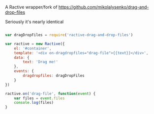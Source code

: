 A Ractive wrapper/fork of https://github.com/mikolalysenko/drag-and-drop-files

Seriously it's nearly identical

```javascript

var dragDropFiles = require('ractive-drag-and-drop-files')

var ractive = new Ractive({
	el: '#container',
	template: '<div on-dragdropfiles="drag-file">{{text}}</div>',
	data: {
		text: 'Drag me!'
	},
	events: {
		dragdropfiles: dragDropFiles
	}
})

ractive.on('drag-file', function(event) {
	var files = event.files
	console.log(files)
}

```
